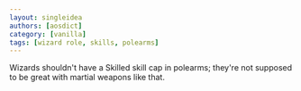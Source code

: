 ```yaml
---
layout: singleidea
authors: [aosdict]
category: [vanilla]
tags: [wizard role, skills, polearms]
---
```

Wizards shouldn't have a Skilled skill cap in polearms; they're not supposed to
be great with martial weapons like that.
